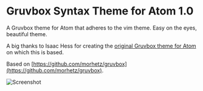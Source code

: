 # Gruvbox Syntax Theme for Atom 1.0

A Gruvbox theme for Atom that adheres to the vim theme. Easy on the eyes, beautiful theme.

A big thanks to Isaac Hess for creating the [original Gruvbox theme for Atom](https://github.com/isaachess/gruvbox-atom) on which this is based.

Based on [https://github.com/morhetz/gruvbox](https://github.com/morhetz/gruvbox).

![Screenshot](https://raw.githubusercontent.com/caleb/gruvbox-syntax-atom/master/gruvbox.png)
